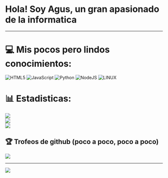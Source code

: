 # Hola! Soy Agus, un gran apasionado de la informatica
***

# 💻 Mis pocos pero lindos conocimientos:
![HTML5](https://img.shields.io/badge/html5-%23E34F26.svg?style=for-the-badge&logo=html5&logoColor=white) ![JavaScript](https://img.shields.io/badge/javascript-%23323330.svg?style=for-the-badge&logo=javascript&logoColor=%23F7DF1E) ![Python](https://img.shields.io/badge/python-3670A0?style=for-the-badge&logo=python&logoColor=ffdd54) ![NodeJS](https://img.shields.io/badge/node.js-6DA55F?style=for-the-badge&logo=node.js&logoColor=white) ![LINUX](https://img.shields.io/badge/Linux-FCC624?style=for-the-badge&logo=linux&logoColor=black)
# 📊 Estadisticas:
![](https://github-readme-stats.vercel.app/api?username=AguuZzz&theme=dark&hide_border=false&include_all_commits=false&count_private=false)<br/>
![](https://github-readme-streak-stats.herokuapp.com/?user=AguuZzz&theme=dark&hide_border=false)<br/>
![](https://github-readme-stats.vercel.app/api/top-langs/?username=AguuZzz&theme=dark&hide_border=false&include_all_commits=false&count_private=false&layout=compact)

## 🏆 Trofeos de github (poco a poco, poco a poco)
![](https://github-profile-trophy.vercel.app/?username=AguuZzz&theme=radical&no-frame=false&no-bg=true&margin-w=4)


---
[![](https://visitcount.itsvg.in/api?id=AguuZzz&icon=4&color=4)](https://visitcount.itsvg.in)

<!-- Proudly created with GPRM ( https://gprm.itsvg.in ) -->

